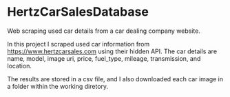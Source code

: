 # HertzCarSalesDatabase
Web scraping used car details from a car dealing company website.

In this project I scraped used car information from https://www.hertzcarsales.com using their hidden API.
The car details are name, model, image uri, price, fuel_type, mileage, transmission, and location.

The results are stored in a csv file, and I also downloaded each car image in a folder within the working diretory.


